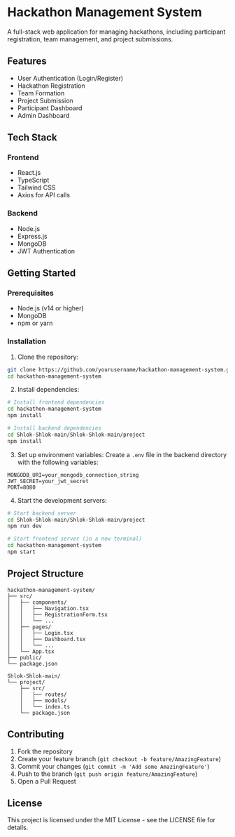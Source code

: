 # Hackathon Management System

A full-stack web application for managing hackathons, including participant registration, team management, and project submissions.

## Features

- User Authentication (Login/Register)
- Hackathon Registration
- Team Formation
- Project Submission
- Participant Dashboard
- Admin Dashboard

## Tech Stack

### Frontend
- React.js
- TypeScript
- Tailwind CSS
- Axios for API calls

### Backend
- Node.js
- Express.js
- MongoDB
- JWT Authentication

## Getting Started

### Prerequisites
- Node.js (v14 or higher)
- MongoDB
- npm or yarn

### Installation

1. Clone the repository:
```bash
git clone https://github.com/yourusername/hackathon-management-system.git
cd hackathon-management-system
```

2. Install dependencies:
```bash
# Install frontend dependencies
cd hackathon-management-system
npm install

# Install backend dependencies
cd Shlok-Shlok-main/Shlok-Shlok-main/project
npm install
```

3. Set up environment variables:
Create a `.env` file in the backend directory with the following variables:
```
MONGODB_URI=your_mongodb_connection_string
JWT_SECRET=your_jwt_secret
PORT=8080
```

4. Start the development servers:
```bash
# Start backend server
cd Shlok-Shlok-main/Shlok-Shlok-main/project
npm run dev

# Start frontend server (in a new terminal)
cd hackathon-management-system
npm start
```

## Project Structure

```
hackathon-management-system/
├── src/
│   ├── components/
│   │   ├── Navigation.tsx
│   │   ├── RegistrationForm.tsx
│   │   └── ...
│   ├── pages/
│   │   ├── Login.tsx
│   │   ├── Dashboard.tsx
│   │   └── ...
│   └── App.tsx
├── public/
└── package.json

Shlok-Shlok-main/
└── project/
    ├── src/
    │   ├── routes/
    │   ├── models/
    │   └── index.ts
    └── package.json
```

## Contributing

1. Fork the repository
2. Create your feature branch (`git checkout -b feature/AmazingFeature`)
3. Commit your changes (`git commit -m 'Add some AmazingFeature'`)
4. Push to the branch (`git push origin feature/AmazingFeature`)
5. Open a Pull Request

## License

This project is licensed under the MIT License - see the LICENSE file for details. 